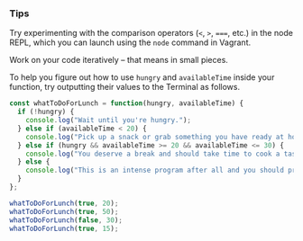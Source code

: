 ### Tips

Try experimenting with the comparison operators (`<`, `>`, `===`, etc.) in the node REPL, which you can launch using the `node` command in Vagrant.

Work on your code iteratively – that means in small pieces. 

To help you figure out how to use `hungry` and `availableTime` inside your function, try outputting their values to the Terminal as follows.

```javascript
const whatToDoForLunch = function(hungry, availableTime) {
  if (!hungry) {
    console.log("Wait until you're hungry.");
  } else if (availableTime < 20) {
    console.log("Pick up a snack or grab something you have ready at home.");
  } else if (hungry && availableTime >= 20 && availableTime <= 30) {
    console.log("You deserve a break and should take time to cook a tasty meal.");
  } else {
    console.log("This is an intense program after all and you should probably reconsider.");
  }
};

whatToDoForLunch(true, 20);
whatToDoForLunch(true, 50);
whatToDoForLunch(false, 30);
whatToDoForLunch(true, 15);
```